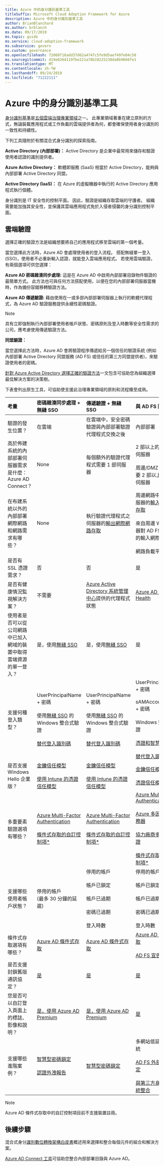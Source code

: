 ```yaml
---
title: Azure 中的身分識別基準工具
titleSuffix: Microsoft Cloud Adoption Framework for Azure
description: Azure 中的身分識別基準工具
author: BrianBlanchard
ms.author: brblanch
ms.date: 09/17/2019
ms.topic: guide
ms.service: cloud-adoption-framework
ms.subservice: govern
ms.custom: governance
ms.openlocfilehash: 72060f16add37d62a4747c5fe9d5aef49fe04c58
ms.sourcegitcommit: d19e026d119fbe221a78b10225230da8b9666fe1
ms.translationtype: MT
ms.contentlocale: zh-TW
ms.lasthandoff: 09/24/2019
ms.locfileid: "71222111"
---
```

# <a name="identity-baseline-tools-in-azure"></a>Azure 中的身分識別基準工具

[身分識別基準](./index.md)是[五個雲端治理專業領域](../governance-disciplines.md)之一。 此專業領域著重在建立原則的方式，無論裝載應用程式或工作負載的雲端提供者為何，都會確保使用者身分識別的一致性和持續性。

下列工具隨附於有關混合式身分識別的探索指南。

**Active Directory (內部部署)：** Active Directory 是企業中最常用來儲存和驗證使用者認證的識別提供者。

**Azure Active Directory：** 軟體即服務 (SaaS) 相當於 Active Directory，能夠與內部部署 Active Directory 同盟。

**Active Directory (IaaS)：** 在 Azure 的虛擬機器中執行的 Active Directory 應用程式執行個體。

身分識別是 IT 安全性的控制平面。 因此，驗證是組織存取雲端的守護者。 組織需要能加強其安全性，並保護其雲端應用程式免於入侵者侵襲的身分識別控制平面。

## <a name="cloud-authentication"></a>雲端驗證

選擇正確的驗證方法是組織想要將自己的應用程式移至雲端的第一個考量。

當您選擇此方法時，Azure AD 會處理使用者的登入流程。 搭配無縫單一登入 (SSO)，使用者不必重新輸入認證，就能登入雲端應用程式。 若使用雲端驗證，有兩個選項可供您選擇：

**Azure AD 密碼雜湊同步處理:** 這是在 Azure AD 中啟用內部部署目錄物件驗證的最簡單方式。 此方法也可與任何方法搭配使用，以便在您的內部部署伺服器當機時，作為備份容錯移轉驗證方法。

**Azure AD 傳遞驗證:** 藉由使用在一或多部內部部署伺服器上執行的軟體代理程式，為 Azure AD 驗證服務提供永續性密碼驗證。

> [!NOTE]
> 具有立即強制執行內部部署使用者帳戶狀態、密碼原則及登入時數等安全性需求的公司，應考慮使用傳遞驗證方法。

**同盟驗證：**

當您選擇此方法時，Azure AD 會將驗證程序傳遞給另一個信任的驗證系統 (例如內部部署 Active Directory 同盟服務 (AD FS) 或信任的第三方同盟提供者)，來驗證使用者的密碼。

[針對 Azure Active Directory 選擇正確的驗證方法](https://docs.microsoft.com/azure/security/azure-ad-choose-authn)一文包含可協助您為組織選擇最佳解決方案的決策樹。

下表會列出原生工具，可協助使支援此治理專業領域的原則和流程臻至成熟。

<!-- markdownlint-disable MD033 -->

|考量|密碼雜湊同步處理 + 無縫 SSO|傳遞驗證 + 無縫 SSO|與 AD FS 同盟|
|:-----|:-----|:-----|:-----|
|驗證的發生位置？|在雲端|在雲端中，安全密碼驗證與內部部署驗證代理程式交換之後|內部部署|
|高於佈建系統的內部部署伺服器需求是什麼：Azure AD Connect？|None|每個額外的驗證代理程式需要 1 部伺服器|2 部以上的 AD FS 伺服器<br><br>周邊/DMZ 網路中需要 2 部以上的 WAP 伺服器|
|在布建系統以外的內部部署網際網路和網路需求有哪些？|None|執行驗證代理程式之伺服器的[輸出網際網路存取](https://docs.microsoft.com/azure/active-directory/hybrid/how-to-connect-pta-quick-start)|周邊網路中 WAP 伺服器的[輸入網際網路存取](https://docs.microsoft.com/windows-server/identity/ad-fs/overview/ad-fs-requirements)<br><br>來自周邊 WAP 伺服器對 AD FS 伺服器的輸入網際網路存取<br><br>網路負載平衡|
|是否有 SSL 憑證需求？|否|否|是|
|是否有健康情況監視解決方案？|不需要|[Azure Active Directory 系統管理中心](https://docs.microsoft.com/azure/active-directory/hybrid/tshoot-connect-pass-through-authentication)提供的代理程式狀態|[Azure AD Connect Health](https://docs.microsoft.com/azure/active-directory/hybrid/how-to-connect-health-adfs)|
|使用者是否可以從公司網路中已加入網域的裝置中取得雲端資源的單一登入？|是，使用[無縫 SSO](https://docs.microsoft.com/azure/active-directory/hybrid/how-to-connect-sso)|是，使用[無縫 SSO](https://docs.microsoft.com/azure/active-directory/hybrid/how-to-connect-sso)|是|
|支援何種登入類型？|UserPrincipalName + 密碼<br><br>使用[無縫 SSO](https://docs.microsoft.com/azure/active-directory/hybrid/how-to-connect-sso) 的 Windows 整合式驗證<br><br>[替代登入識別碼](https://docs.microsoft.com/azure/active-directory/hybrid/how-to-connect-install-custom)|UserPrincipalName + 密碼<br><br>使用[無縫 SSO](https://docs.microsoft.com/azure/active-directory/hybrid/how-to-connect-sso) 的 Windows 整合式驗證<br><br>[替代登入識別碼](https://docs.microsoft.com/azure/active-directory/hybrid/how-to-connect-pta-faq)|UserPrincipalName + 密碼<br><br>sAMAccountName + 密碼<br><br>Windows 整合式驗證<br><br>[憑證和智慧卡驗證](/windows-server/identity/ad-fs/operations/configure-user-certificate-authentication)<br><br>[替代登入識別碼](/windows-server/identity/ad-fs/operations/configuring-alternate-login-id)|
|是否支援 Windows Hello 企業版？|[金鑰信任模型](/windows/security/identity-protection/hello-for-business/hello-identity-verification)<br><br>[使用 Intune 的憑證信任模型](https://microscott.azurewebsites.net/2017/12/16/setting-up-windows-hello-for-business-with-intune)|[金鑰信任模型](/windows/security/identity-protection/hello-for-business/hello-identity-verification)<br><br>[使用 Intune 的憑證信任模型](https://microscott.azurewebsites.net/2017/12/16/setting-up-windows-hello-for-business-with-intune)|[金鑰信任模型](/windows/security/identity-protection/hello-for-business/hello-identity-verification)<br><br>[憑證信任模型](/windows/security/identity-protection/hello-for-business/hello-key-trust-adfs)|
|多重要素驗證選項有哪些？|[Azure Multi-Factor Authentication](https://docs.microsoft.com/azure/multi-factor-authentication)<br><br>[條件式存取的自訂控制項*](https://docs.microsoft.com/azure/active-directory/conditional-access/controls#custom-controls-preview)|[Azure Multi-Factor Authentication](https://docs.microsoft.com/azure/multi-factor-authentication)<br><br>[條件式存取的自訂控制項*](https://docs.microsoft.com/azure/active-directory/conditional-access/controls#custom-controls-preview)|[Azure Multi-Factor Authentication](https://docs.microsoft.com/azure/multi-factor-authentication)<br><br>[Azure 多因素驗證服務器](https://docs.microsoft.com/azure/active-directory/authentication/howto-mfaserver-deploy)<br><br>[協力廠商多重要素驗證](/windows-server/identity/ad-fs/operations/configure-additional-authentication-methods-for-ad-fs)<br><br>[條件式存取的自訂控制項*](https://docs.microsoft.com/azure/active-directory/conditional-access/controls#custom-controls-preview)|
|支援哪些使用者帳戶狀態？|停用的帳戶<br>(最多 30 分鐘的延遲)|停用的帳戶<br><br>帳戶已鎖定<br><br>帳戶已過期<br><br>密碼已過期<br><br>登入時數|停用的帳戶<br><br>帳戶已鎖定<br><br>帳戶已過期<br><br>密碼已過期<br><br>登入時數|
|條件式存取選項有哪些？|[Azure AD 條件式存取](https://docs.microsoft.com/azure/active-directory/active-directory-conditional-access-azure-portal)|[Azure AD 條件式存取](https://docs.microsoft.com/azure/active-directory/active-directory-conditional-access-azure-portal)|[Azure AD 條件式存取](https://docs.microsoft.com/azure/active-directory/active-directory-conditional-access-azure-portal)<br><br>[AD FS 宣告規則](https://adfshelp.microsoft.com/AadTrustClaims/ClaimsGenerator)|
|是否支援封鎖舊版通訊協定？|[是](https://docs.microsoft.com/azure/active-directory/conditional-access/howto-baseline-protect-legacy-auth)|[是](https://docs.microsoft.com/azure/active-directory/conditional-access/howto-baseline-protect-legacy-auth)|[是](/windows-server/identity/ad-fs/operations/access-control-policies-w2k12)|
|您是否可以自訂登入頁面上的標誌、影像和說明？|[是，使用 Azure AD Premium](https://docs.microsoft.com/azure/active-directory/customize-branding)|[是，使用 Azure AD Premium](https://docs.microsoft.com/azure/active-directory/customize-branding)|[是](https://docs.microsoft.com/azure/active-directory/connect/active-directory-aadconnect-federation-management#customlogo)|
|支援哪些進階案例？|[智慧型密碼鎖定](https://docs.microsoft.com/azure/active-directory/active-directory-secure-passwords)<br><br>[認證外洩報告](https://docs.microsoft.com/azure/active-directory/active-directory-reporting-risk-events)|[智慧型密碼鎖定](https://docs.microsoft.com/azure/active-directory/connect/active-directory-aadconnect-pass-through-authentication-smart-lockout)|多網站低延遲驗證系統<br><br>[AD FS 外部網路鎖定](/windows-server/identity/ad-fs/operations/configure-ad-fs-extranet-soft-lockout-protection)<br><br>[與第三方身分識別系統整合](https://docs.microsoft.com/azure/active-directory/connect/active-directory-aadconnect-federation-compatibility)|

<!-- markdownlint-enable MD033 -->

> [!NOTE]
> Azure AD 條件式存取中的自訂控制項目前不支援裝置註冊。

## <a name="next-steps"></a>後續步驟

混合式身分[識別數位轉換架構白皮書](https://resources.office.com/ww-landing-M365E-EMS-IDAM-Hybrid-Identity-WhitePaper.html?LCID=EN-US)概述用來選擇和整合每個元件的組合和解決方案。

[Azure AD Connect 工具](https://aka.ms/aadconnectwiz)可協助您整合內部部署目錄與 Azure AD。
